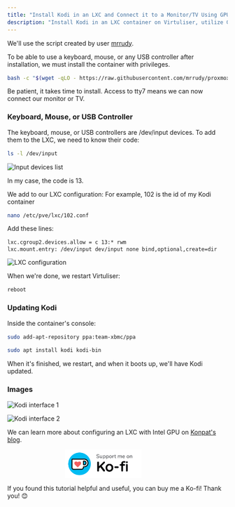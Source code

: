 ```yaml
---
title: "Install Kodi in an LXC and Connect it to a Monitor/TV Using GPU Acceleration"
description: "Install Kodi in an LXC container on Virtuliser, utilize GPU acceleration, and connect it to your TV, turning your Virtuliser server into an all-in-one media center."
---
```




We'll use the script created by user [mrrudy](https://github.com/mrrudy).

To be able to use a keyboard, mouse, or any USB controller after installation, we must install the container with privileges.

```bash
bash -c "$(wget -qLO - https://raw.githubusercontent.com/mrrudy/proxmoxHelper/main/ct/kodi-v1.sh)"
```

Be patient, it takes time to install.
Access to tty7 means we can now connect our monitor or TV.

### Keyboard, Mouse, or USB Controller

The keyboard, mouse, or USB controllers are /dev/input devices. To add them to the LXC, we need to know their code:

```bash
ls -l /dev/input
```

![Input devices list](https://raw.githubusercontent.com/MacRimi/vmenu/main/guides/kodi/kodi1.png)

In my case, the code is 13.

We add to our LXC configuration:
For example, 102 is the id of my Kodi container

```bash
nano /etc/pve/lxc/102.conf
```

Add these lines:

```
lxc.cgroup2.devices.allow = c 13:* rwm 
lxc.mount.entry: /dev/input dev/input none bind,optional,create=dir
```

![LXC configuration](https://raw.githubusercontent.com/MacRimi/vmenu/main/guides/kodi/kodi2.png)

When we're done, we restart Virtuliser:

```bash
reboot
```

### Updating Kodi

Inside the container's console:

```bash
sudo add-apt-repository ppa:team-xbmc/ppa
```

```bash
sudo apt install kodi kodi-bin
```

When it's finished, we restart, and when it boots up, we'll have Kodi updated.

### Images

![Kodi interface 1](https://raw.githubusercontent.com/MacRimi/vmenu/main/guides/kodi/kodi3.png)

![Kodi interface 2](https://raw.githubusercontent.com/MacRimi/vmenu/main/guides/kodi/kodi4.jpeg)

We can learn more about configuring an LXC with Intel GPU on [Konpat's blog](https://blog.konpat.me/dev/2019/03/11/setting-up-lxc-for-intel-gpu-proxmox.html).



<div style="display: flex; justify-content: center; align-items: center;">
  <a href="https://ko-fi.com/G2G313ECAN" target="_blank" style="display: flex; align-items: center; text-decoration: none;">
    <img src="https://raw.githubusercontent.com/MacRimi/HWEncoderX/main/images/kofi.png" alt="Support me on Ko-fi" style="width:175px; margin-right:65px;"/>
  </a>
</div>

If you found this tutorial helpful and useful, you can buy me a Ko-fi! Thank you! 😊
